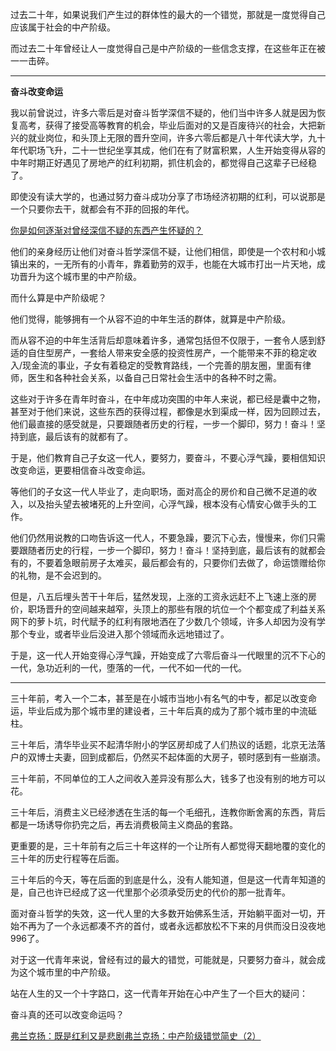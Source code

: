 <p>过去二十年，如果说我们产生过的群体性的最大的一个错觉，那就是一度觉得自己应该属于社会的中产阶级。</p><p>而过去二十年曾经让人一度觉得自己是中产阶级的一些信念支撑，在这些年正在被一一击碎。</p><hr/><p><b>奋斗改变命运</b></p><p>我以前曾说过，许多六零后是对奋斗哲学深信不疑的，他们当中许多人就是因为恢复高考，获得了接受高等教育的机会，毕业后面对的又是百废待兴的社会，大把新兴的就业岗位，和头顶上无限的晋升空间，许多六零后都是八十年代读大学，九十年代职场飞升，二十一世纪坐享其成，他们在有了财富积累，人生开始变得从容的中年时期正好遇见了房地产的红利初期，抓住机会的，都觉得自己这辈子已经稳了。</p><p>即使没有读大学的，也通过努力奋斗成功分享了市场经济初期的红利，可以说那是一个只要你去干，就都会有不菲的回报的年代。</p><a href="https://www.zhihu.com/question/55504311/answer/145021306" data-draft-node="block" data-draft-type="link-card" class="internal">你是如何逐渐对曾经深信不疑的东西产生怀疑的？</a><p>他们的亲身经历让他们对奋斗哲学深信不疑，让他们相信，即使是一个农村和小城镇出来的，一无所有的小青年，靠着勤劳的双手，也能在大城市打出一片天地，成功晋升为这个城市里的中产阶级。</p><p>而什么算是中产阶级呢？</p><p>他们觉得，能够拥有一个从容不迫的中年生活的群体，就算是中产阶级。</p><p>而从容不迫的中年生活背后却意味着许多，通常包括但不仅限于，一套令人感到舒适的自住型房产，一套给人带来安全感的投资性房产，一个能带来不菲的稳定收入/现金流的事业，子女有着稳定的受教育路线，一个完善的朋友圈，里面有律师，医生和各种社会关系，以备自己日常社会生活中的各种不时之需。</p><p>这些对于许多在青年时奋斗，在中年成功突围的中年人来说，都已经是囊中之物，甚至对于他们来说，这些东西的获得过程，都像是水到渠成一样，因为回顾过去，他们最直接的感受就是，只要跟随者历史的行程，一步一个脚印，努力！奋斗！坚持到底，最后该有的就都有了。</p><p>于是，他们教育自己子女这一代人，要努力，要奋斗，不要心浮气躁，要相信知识改变命运，更要相信奋斗改变命运。</p><p>等他们的子女这一代人毕业了，走向职场，面对高企的房价和自己微不足道的收入，以及抬头望去被堵死的上升空间，心浮气躁，根本没有心情安心做手头的工作。</p><p>他们仍然用说教的口吻告诉这一代人，不要急躁，要沉下心去，慢慢来，你们只需要跟随者历史的行程，一步一个脚印，努力！奋斗！坚持到底，最后该有的就都会有的，不要着急眼前房子太难买，最后都会有的，只要你们去做了，命运馈赠给你的礼物，是不会迟到的。</p><p>但是，八五后埋头苦干十年后，猛然发现，上涨的工资永远赶不上飞速上涨的房价，职场晋升的空间越来越窄，头顶上的那些有限的坑位一个个都变成了利益关系网下的萝卜坑，时代赋予的红利有限地洒在了少数几个领域，许多人却因为没有学那个专业，或者毕业后没进入那个领域而永远地错过了。</p><p>于是，这一代人开始变得心浮气躁，开始变成了六零后奋斗一代眼里的沉不下心的一代，急功近利的一代，堕落的一代，一代不如一代的一代。</p><hr/><p>三十年前，考入一个二本，甚至是在小城市当地小有名气的中专，都足以改变命运，毕业后成为那个城市里的建设者，三十年后真的成为了那个城市里的中流砥柱。</p><p>三十年后，清华毕业买不起清华附小的学区房却成了人们热议的话题，北京无法落户的双博士夫妻，回到成都后，仍然买不起体面的大房子，顿时感到有一些崩溃。</p><p>三十年前，不同单位的工人之间收入差异没有那么大，钱多了也没有别的地方可以花。</p><p>三十年后，消费主义已经渗透在生活的每一个毛细孔，连教你断舍离的东西，背后都是一场诱导你扔完之后，再去消费极简主义商品的套路。</p><p>更重要的是，三十年前有之后三十年这样的一个让所有人都觉得天翻地覆的变化的三十年的历史行程等在后面。</p><p>三十年后的今天，等在后面的到底是什么，没有人能知道，但是这一代青年知道的是，自己也许已经成了这一代里那个必须承受历史的代价的那一批青年。</p><p>面对奋斗哲学的失效，这一代人里的大多数开始佛系生活，开始躺平面对一切，开始不再为了一个永远都凑不齐的首付，或者永远都放松不下来的月供而没日没夜地996了。</p><p>对于这一代青年来说，曾经有过的最大的错觉，可能就是，只要努力奋斗，就会成为这个城市里的中产阶级。</p><p>站在人生的又一个十字路口，这一代青年开始在心中产生了一个巨大的疑问：</p><p>奋斗真的还可以改变命运吗？</p><a href="https://zhuanlan.zhihu.com/p/62555481" data-draft-node="block" data-draft-type="link-card" data-image="https://pic1.zhimg.com/v2-1a02c0cd898aecd0f9836a35c15bdbb0_180x120.jpg" data-image-width="750" data-image-height="272" class="internal">弗兰克扬：既是红利又是悲剧</a><a href="https://zhuanlan.zhihu.com/p/73495286" data-draft-node="block" data-draft-type="link-card" data-image="https://pic4.zhimg.com/v2-6671e4598cbdd7b78849d9245614f0ff_180x120.jpg" data-image-width="862" data-image-height="429" class="internal">弗兰克扬：中产阶级错觉简史（2）</a><p></p>
